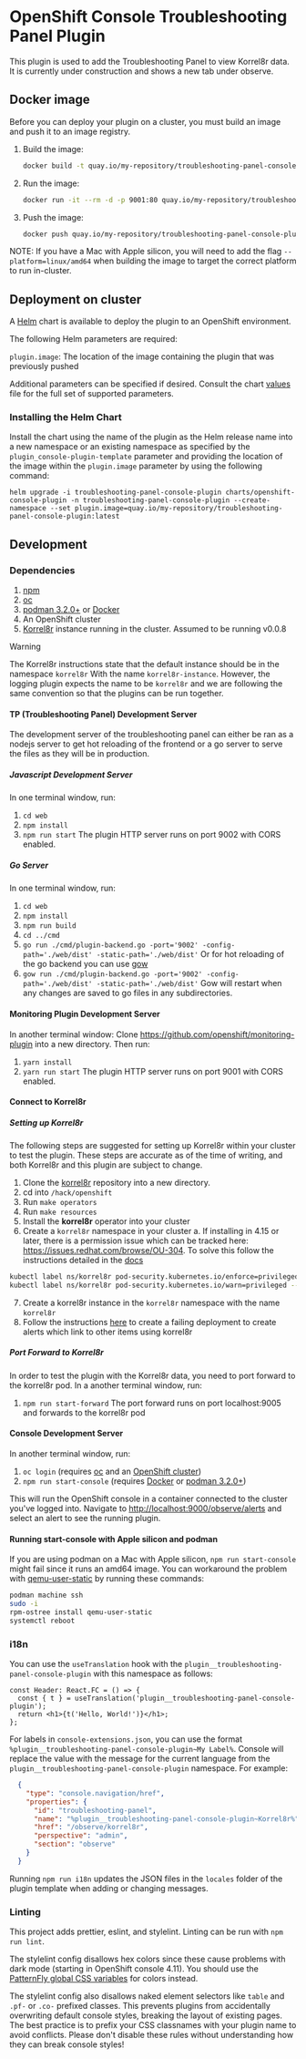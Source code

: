 # OpenShift Console Troubleshooting Panel Plugin

This plugin is used to add the Troubleshooting Panel to view Korrel8r data. It is currently under construction and shows a new tab under observe.

## Docker image

Before you can deploy your plugin on a cluster, you must build an image and
push it to an image registry.

1. Build the image:

   ```sh
   docker build -t quay.io/my-repository/troubleshooting-panel-console-plugin:latest .
   ```

2. Run the image:

   ```sh
   docker run -it --rm -d -p 9001:80 quay.io/my-repository/troubleshooting-panel-console-plugin:latest
   ```

3. Push the image:

   ```sh
   docker push quay.io/my-repository/troubleshooting-panel-console-plugin:latest
   ```

NOTE: If you have a Mac with Apple silicon, you will need to add the flag
`--platform=linux/amd64` when building the image to target the correct platform
to run in-cluster.

## Deployment on cluster

A [Helm](https://helm.sh) chart is available to deploy the plugin to an OpenShift environment.

The following Helm parameters are required:

`plugin.image`: The location of the image containing the plugin that was previously pushed

Additional parameters can be specified if desired. Consult the chart [values](charts/openshift-console-plugin/values.yaml) file for the full set of supported parameters.

### Installing the Helm Chart

Install the chart using the name of the plugin as the Helm release name into a new namespace or an existing namespace as specified by the `plugin_console-plugin-template` parameter and providing the location of the image within the `plugin.image` parameter by using the following command:

```shell
helm upgrade -i troubleshooting-panel-console-plugin charts/openshift-console-plugin -n troubleshooting-panel-console-plugin --create-namespace --set plugin.image=quay.io/my-repository/troubleshooting-panel-console-plugin:latest
```

## Development

### Dependencies 
1. [npm](https://docs.npmjs.com/downloading-and-installing-node-js-and-npm)
2. [oc](https://mirror.openshift.com/pub/openshift-v4/clients/oc/4.4/) 
3. [podman 3.2.0+](https://podman.io) or [Docker](https://www.docker.com) 
4. An OpenShift cluster
5. [Korrel8r](https://korrel8r.github.io/korrel8r) instance running in the cluster. Assumed to be running v0.0.8

>[!WARNING]
> The Korrel8r instructions state that the default instance should be in the namespace `korrel8r`
> With the name `korrel8r-instance`. However, the logging plugin expects the name to be `korrel8r` 
> and we are following the same convention so that the plugins can be run together.

#### TP (Troubleshooting Panel) Development Server
The development server of the troubleshooting panel can either be ran as a nodejs server to get hot reloading of the frontend or a go server to serve the files as they will be in production.
##### Javascript Development Server
In one terminal window, run:
1. `cd web`
1. `npm install`
2. `npm run start`
The plugin HTTP server runs on port 9002 with CORS enabled.
##### Go Server
In one terminal window, run:
1. `cd web`
2. `npm install`
3. `npm run build`
4. `cd ../cmd`
5. `go run ./cmd/plugin-backend.go -port='9002' -config-path='./web/dist' -static-path='./web/dist'`
Or for hot reloading of the go backend you can use [gow](https://github.com/mitranim/gow)
5. `gow run ./cmd/plugin-backend.go -port='9002' -config-path='./web/dist' -static-path='./web/dist'`
Gow will restart when any changes are saved to go files in any subdirectories.

#### Monitoring Plugin Development Server
In another terminal window:
Clone https://github.com/openshift/monitoring-plugin into a new directory.
Then run:
1. `yarn install`
2. `yarn run start`
The plugin HTTP server runs on port 9001 with CORS enabled.

#### Connect to Korrel8r
##### Setting up Korrel8r
The following steps are suggested for setting up Korrel8r within your cluster to test the plugin. These steps are accurate as of the time of writing, and both Korrel8r and this plugin are subject to change.
1. Clone the [korrel8r](https://github.com/korrel8r/korrel8r) repository into a new directory.
2. cd into `/hack/openshift`
3. Run `make operators`
4. Run `make resources`
5. Install the **korrel8r** operator into your cluster
6. Create a `korrel8r` namespace in your cluster
  a. If installing in 4.15 or later, there is a permission issue which can be tracked here: https://issues.redhat.com/browse/OU-304. To solve this follow the instructions detailed in the [docs](https://korrel8r.github.io/korrel8r/#troubleshooting-ocp-415-errors)
```bash
kubectl label ns/korrel8r pod-security.kubernetes.io/enforce=privileged --overwrite
kubectl label ns/korrel8r pod-security.kubernetes.io/warn=privileged --overwrite
```
7. Create a korrel8r instance in the `korrel8r` namespace with the name `korrel8r`
8. Follow the instructions [here](https://korrel8r.github.io/korrel8r/#troubleshooting-no-related-logs) to create a failing deployment to create alerts which link to other items using korrel8r

##### Port Forward to Korrel8r
In order to test the plugin with the Korrel8r data, you need to port forward to the korrel8r pod.
In a another terminal window, run:
1. `npm run start-forward`
The port forward runs on port localhost:9005 and forwards to the korrel8r pod

#### Console Development Server
In another terminal window, run:
1. `oc login` (requires [oc](https://console.redhat.com/openshift/downloads) and an [OpenShift cluster](https://console.redhat.com/openshift/create))
2. `npm run start-console` (requires [Docker](https://www.docker.com) or [podman 3.2.0+](https://podman.io))

This will run the OpenShift console in a container connected to the cluster
you've logged into. Navigate to <http://localhost:9000/observe/alerts> and select an alert to see the running plugin.

#### Running start-console with Apple silicon and podman

If you are using podman on a Mac with Apple silicon, `npm run start-console`
might fail since it runs an amd64 image. You can workaround the problem with
[qemu-user-static](https://github.com/multiarch/qemu-user-static) by running
these commands:

```bash
podman machine ssh
sudo -i
rpm-ostree install qemu-user-static
systemctl reboot
```

### i18n

You can use the `useTranslation` hook with the `plugin__troubleshooting-panel-console-plugin` with this namespace as follows:

```tsx
const Header: React.FC = () => {
  const { t } = useTranslation('plugin__troubleshooting-panel-console-plugin');
  return <h1>{t('Hello, World!')}</h1>;
};
```

For labels in `console-extensions.json`, you can use the format
`%plugin__troubleshooting-panel-console-plugin~My Label%`. Console will replace the value with
the message for the current language from the `plugin__troubleshooting-panel-console-plugin`
namespace. For example:

```json
  {
    "type": "console.navigation/href",
    "properties": {
      "id": "troubleshooting-panel",
      "name": "%plugin__troubleshooting-panel-console-plugin~Korrel8r%",
      "href": "/observe/korrel8r",
      "perspective": "admin",
      "section": "observe"
    }
  }
```

Running `npm run i18n` updates the JSON files in the `locales` folder of the
plugin template when adding or changing messages.

### Linting

This project adds prettier, eslint, and stylelint. Linting can be run with
`npm run lint`.

The stylelint config disallows hex colors since these cause problems with dark
mode (starting in OpenShift console 4.11). You should use the
[PatternFly global CSS variables](https://patternfly-react-main.surge.sh/developer-resources/global-css-variables#global-css-variables)
for colors instead.

The stylelint config also disallows naked element selectors like `table` and
`.pf-` or `.co-` prefixed classes. This prevents plugins from accidentally
overwriting default console styles, breaking the layout of existing pages. The
best practice is to prefix your CSS classnames with your plugin name to avoid
conflicts. Please don't disable these rules without understanding how they can
break console styles!
